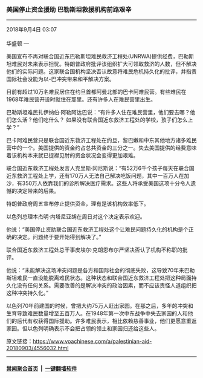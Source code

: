 ### 美国停止资金援助 巴勒斯坦救援机构前路艰辛
------------------------

<div class="published">
 <span class="date" title="中国时间">
  <time datetime="2018-09-04T03:07:12+08:00">
   2018年9月4日 03:07
  </time>
 </span>
</div>
<br/>
<div class="wsw">
 <span class="dateline">
  华盛顿 —
 </span>
 <p>
  美国宣布不再对联合国近东巴勒斯坦难民救济工程处(UNRWA)提供经费，巴勒斯坦难民对未来表示担忧。特朗普政府批评该组织扩大可领取救济的人数，但不解决他们的实际问题。这家联合国机构坚决否认故意将难民危机持久化的批评，并指责国际社会没能为以-巴冲突带来和平解决方案。
 </p>
 <p>
  目前有超过10万名难民居住在约旦首都阿曼北部的巴卡阿难民营。有些难民在1968年难民营开设时就住在那里。还有许多人在难民营里出生。
 </p>
 <p>
  巴勒斯坦难民扎伊纳伯·阿勒阿达巴说：“有许多人住在难民营里，他们要去哪？他们怎么活？他们吃什么？ 如果没有联合国近东救济工程处的学校，孩子们怎么上学？”
 </p>
 <p>
  巴卡阿难民营只是联合国近东救济工程处在约旦，黎巴嫩和中东其他地方诸多难民营中的一个。美国提供的资金约占总共资金的三分之一。失去美国提供的经费意味着该机构本来就已捉襟见肘的资金状况会变得更加艰难。
 </p>
 <p>
  联合国近东救济工程处发言人克里斯·冈尼斯说：“有52万6千个孩子每天在联合国近东救济工程处上学，还有170万人无法自己解决吃饭问题，其中一百万人在加沙，有350万人依靠我们的诊所解决医疗需求。这些人将承受美国这项十分令人遗憾的决定带来的后果。
 </p>
 <p>
  特朗普政府周五宣布停止提供资金，理有是该机构效率低下。
 </p>
 <p>
  以色列总理本杰明·内塔尼亚胡在周日对这个决定表示欢迎。
 </p>
 <p>
  他说：“美国停止资助联合国近东救济工程处这个让难民问题持久化的机构是个正确的决定。问题终于要开始得到解决了。”
 </p>
 <p>
  联合国近东救济工程处总干事皮埃尔·克朗恩布尔严坚决否认了机构不称职的批评。
 </p>
 <p>
  他说：“未能解决这场冲突问题是各方和国际社会的彻底失败，这导致70年来巴勒斯坦难民一直没能脱离难民状态。这种状态和联合国近东救济工程处把这种局面持久化没有任何关系。需要改善的是解决冲突的政治因素，而不应该责怪人道组织把这种冲突持久化。”
 </p>
 <p>
  以色列70年前建国的时候，曾把大约75万人赶出家园。在那之后，多年的冲突和生育导致难民数量增至五百万人。在1948年第一次中东战争中失去家园的人和他们的后代有权获得国际援助。许多难民表示，相比依赖慈善事业，他们更愿意重返家园。但以色列明确表示不会把占领的领土和家园归还给这些人。
 </p>
 <p>
 </p>
</div>

原文链接：https://www.voachinese.com/a/palestinian-aid-20180903/4556032.html


------------------------
#### [禁闻聚合首页](https://github.com/gfw-breaker/banned-news/blob/master/README.md) &nbsp;|&nbsp;  [一键翻墙软件](https://github.com/gfw-breaker/nogfw/blob/master/README.md)